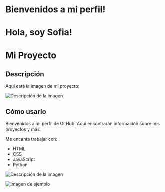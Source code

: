 # Bienvenidos a mi perfil!

<html>
<head>
 
</body>
</html>

<h1>Hola, soy Sofia!</h1>

# Mi Proyecto

## Descripción

Aquí está la imagen de mi proyecto:

![Descripción de la imagen]([images/gitdrawlio.jpg](https://github.com/sofiacortexmicaela/sofiacortexmicaela/blob/main/gitdrawio.png))

## Cómo usarlo 


<p>Bienvenidos a mi perfil de GitHub. Aquí encontrarán información sobre mis proyectos y más.</p>

<p>Me encanta trabajar con:</p>
<ul>
    <li>HTML</li>
    <li>CSS</li>
    <li>JavaScript</li>
    <li>Python</li>
</ul>

![Descripción de la imagen]([images/gitdrawlio.jpg](https://github.com/sofiacortexmicaela/sofiacortexmicaela/blob/main/gitdrawio.png)) 

<img src="foto git.drawlio" alt="Imagen de ejemplo">

<!-- Puedes añadir más HTML y CSS para personalizar aún más tu perfil -->
